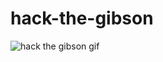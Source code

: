 # hack-the-gibson

<img src="http://ftp.tseymour.xyz/public_html/htg.gif" alt="hack the gibson gif">
